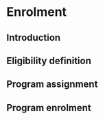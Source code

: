 # Enrolment

## Introduction

## Eligibility definition

## Program assignment

## Program enrolment
